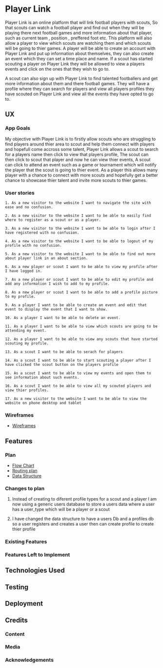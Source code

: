 # Player Link

Player Link is an online platform that will link football players with scouts, So that scouts can watch a football player and find out when they will be playing there next football games and more information about that player, such as current team , position , preffered foot etc. This platform will also allow a player to view which scouts are watching them and which scouts will be going to thier games. A player will be able to create an account with Player Link and put up information about themselves, they can also create an event which they can set a time place and name. If a scout has started scouting a player on Player Link they will be allowed to view a players events and click on the ones that they wish to go to. 

A scout can also sign up with Player Link to find talented footballers and get more information about them and there football games. They will have a profile where they can search for players and view all players profiles they have scouted on Player Link and view all the events they have opted to go to.  

## UX

### App Goals

My objective with Player Link is to firstly allow scouts who are struggling to find players around thier area to scout and help them connect with players and hopefull come accross some talent, Player Link allows a scout to search for a players name then click to view that players profile, The scout can then click to scout that player and now he can view thier events, A scout can click to attend an event such as a game or tournament which will notify the player that the scout is going to thier event. As a player this allows many player with a chance to connect with more scouts and hopefully get a better chance to showcase thier talent and invite more scouts to thier games.

### User stories

    1. As a new visitor to the website I want to navigate the site with ease and no confusion.

    2. As a new visitor to the website I want to be able to easily find where to register as a scout or as a player.

    3. As a new visitor to the website I want to be able to login after I have registered with no confusion.

    4. As a new visitor to the website I want to be able to logout of my profile with no confusion.

    5. As a new visitor to the website I want to be able to find out more about player link in an about section.
    
    6. As a new player or scout I want to be able to view my profile after I have logged in.
    
    7. As a new player or scout I want to be able to edit my profile and add any information I wish to add to my profile. 

    8. As a new player or scout I want to be able to add a profile picture to my profile. 
    
    9. As a player I want to be able to create an event and edit that event to display the event that I want to show.
    
    10. As a player I want to be able to delete an event.

    11. As a player I want to be able to view which scouts are going to be attending my event.
    
    12. As a player I want to be able to view any scouts that have started scouting my profile.
    
    13. As a scout I want to be able to serach for players 

    14. As a scout I want to be able to start scouting a player after I have clicked the scout button on the players profile
   
    15. As a scout I want to be able to view my events and open them to see information about such events.
    
    16. As a scout I want to be able to view all my scouted players and view thier profiles.
   
    17. As a new visitor to the website I want to be able to view the website on phone desktop and tablet

### Wireframes

- [Wireframes](https://github.com/robertc181/player-link-/tree/master/Wireframes)

## Features

### Plan

- [Flow Chart](https://github.com/robertc181/player-link-/blob/master/Plan/IMG_0679.jpg)
- [Routing plan](https://github.com/robertc181/player-link-/blob/master/Plan/IMG_0691.jpg)
- [Data Structure](https://github.com/robertc181/player-link-/blob/master/Plan/data-structure)


### Changes to plan

1. Instead of creating to diferent profile types for a scout and a player I am now using a generic users database to store a users data where a user has a user_type which will be a player or a scout

2. I have changed the data structure to have a users Db and a profiles db so a user registers and creates a user then can create profile to create thier profile

### Existing Features

### Features Left to Implement

## Technologies Used

## Testing

## Deployment

## Credits

### Content

### Media

### Acknowledgements

